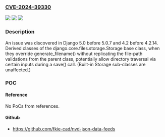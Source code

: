 ### [CVE-2024-39330](https://cve.mitre.org/cgi-bin/cvename.cgi?name=CVE-2024-39330)
![](https://img.shields.io/static/v1?label=Product&message=n%2Fa&color=blue)
![](https://img.shields.io/static/v1?label=Version&message=n%2Fa&color=blue)
![](https://img.shields.io/static/v1?label=Vulnerability&message=n%2Fa&color=brighgreen)

### Description

An issue was discovered in Django 5.0 before 5.0.7 and 4.2 before 4.2.14. Derived classes of the django.core.files.storage.Storage base class, when they override generate_filename() without replicating the file-path validations from the parent class, potentially allow directory traversal via certain inputs during a save() call. (Built-in Storage sub-classes are unaffected.)

### POC

#### Reference
No PoCs from references.

#### Github
- https://github.com/fkie-cad/nvd-json-data-feeds

